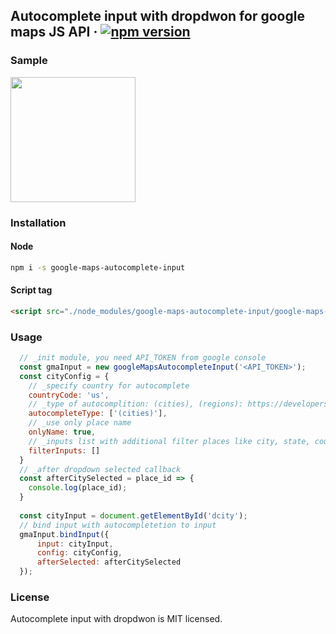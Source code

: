 ## Autocomplete input with dropdwon for google maps JS API  &middot; [![npm version](https://img.shields.io/npm/v/google-maps-autocomplete-input.svg?style=flat)](https://www.npmjs.com/package/google-maps-autocomplete-input)

### Sample
<img src="https://raw.githubusercontent.com/rgbutov/google-maps-autocomplete-input/master/sample/sample.png" height="200">

### Installation
#### Node
```bash
npm i -s google-maps-autocomplete-input 
```
#### Script tag
```html
<script src="./node_modules/google-maps-autocomplete-input/google-maps-autocomplete-input.min.js"></script>
```

### Usage
```js
  // _init module, you need API_TOKEN from google console
  const gmaInput = new googleMapsAutocompleteInput('<API_TOKEN>');
  const cityConfig = {
    // _specify country for autocomplete
    countryCode: 'us',
    // _type of autocomplition: (cities), (regions): https://developers.google.com/maps/documentation/javascript/places-autocomplete
    autocompleteType: ['(cities)'],
    // _use only place name
    onlyName: true,
    // _inputs list with additional filter places like city, state, country
    filterInputs: []
  } 
  // _after dropdown selected callback
  const afterCitySelected = place_id => {
    console.log(place_id);
  }
  
  const cityInput = document.getElementById('dcity');
  // bind input with autocompletetion to input
  gmaInput.bindInput({
      input: cityInput, 
      config: cityConfig,
      afterSelected: afterCitySelected
  });
```

### License
Autocomplete input with dropdwon is MIT licensed.